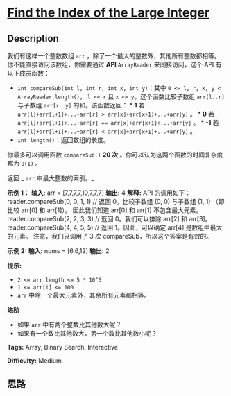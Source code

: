 # [Find the Index of the Large Integer][title]

## Description

我们有这样一个整数数组 `arr` ，除了一个最大的整数外，其他所有整数都相等。你不能直接访问该数组，你需要通过  **API**
`ArrayReader` 来间接访问，这个 API 有以下成员函数：

  * `int compareSub(int l, int r, int x, int y)`：其中 `0 <= l, r, x, y < ArrayReader.length()`， `l <= r` 且 `x <= y`。这个函数比较子数组 `arr[l..r]` 与子数组 `arr[x..y]` 的和。该函数返回：     * **1**  若 `arr[l]+arr[l+1]+...+arr[r] > arr[x]+arr[x+1]+...+arr[y]` 。    * **0**  若 `arr[l]+arr[l+1]+...+arr[r] == arr[x]+arr[x+1]+...+arr[y]` 。    * **-1**  若 `arr[l]+arr[l+1]+...+arr[r] < arr[x]+arr[x+1]+...+arr[y]` 。
  * `int length()`：返回数组的长度。

你最多可以调用函数 `compareSub()`  **20 次** 。你可以认为这两个函数的时间复杂度都为 `O(1)` 。

返回 _ `arr` 中最大整数的索引。_



**示例 1：**
            **输入:** arr = [7,7,7,7,10,7,7,7]    **输出:** 4    **解释:** API 的调用如下：    reader.compareSub(0, 0, 1, 1) // 返回 0。比较子数组 (0, 0) 与子数组 (1, 1) （即比较 arr[0] 和 arr[1]）。    因此我们知道 arr[0] 和 arr[1] 不包含最大元素。    reader.compareSub(2, 2, 3, 3) // 返回 0。我们可以排除 arr[2] 和 arr[3]。    reader.compareSub(4, 4, 5, 5) // 返回 1。因此，可以确定 arr[4] 是数组中最大的元素。    注意，我们只调用了 3 次 compareSub，所以这个答案是有效的。    

**示例 2:**
            **输入:** nums = [6,6,12]    **输出:** 2    



**提示:**

  * `2 <= arr.length <= 5 * 10^5`
  * `1 <= arr[i] <= 100`
  * `arr` 中除一个最大元素外，其余所有元素都相等。



**进阶**

  * 如果 `arr` 中有两个整数比其他数大呢？
  * 如果有一个数比其他数大，另一个数比其他数小呢？


**Tags:** Array, Binary Search, Interactive

**Difficulty:** Medium

## 思路

[title]: https://leetcode-cn.com/problems/find-the-index-of-the-large-integer

